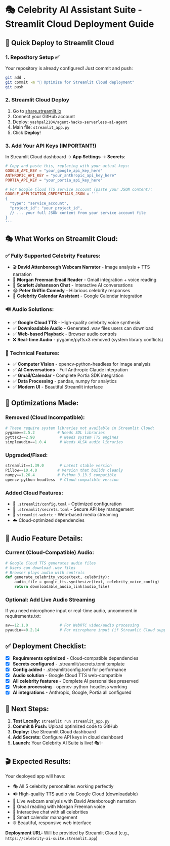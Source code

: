 # 🎭 Celebrity AI Assistant Suite - Streamlit Cloud Deployment Guide

## 🚀 Quick Deploy to Streamlit Cloud

### 1. **Repository Setup** ✅ 
Your repository is already configured! Just commit and push:

```bash
git add .
git commit -m "🔧 Optimize for Streamlit Cloud deployment"
git push
```

### 2. **Streamlit Cloud Deploy**

1. Go to [share.streamlit.io](https://share.streamlit.io)
2. Connect your GitHub account
3. Deploy: `yashpal2104/agent-hacks-serverless-ai-agent`
4. Main file: `streamlit_app.py`
5. Click **Deploy**!

### 3. **Add Your API Keys** (IMPORTANT!)

In Streamlit Cloud dashboard → **App Settings** → **Secrets**:

```toml
# Copy and paste this, replacing with your actual keys:
GOOGLE_API_KEY = "your_google_api_key_here"
ANTHROPIC_API_KEY = "your_anthropic_api_key_here"
PORTIA_API_KEY = "your_portia_api_key_here"

# For Google Cloud TTS service account (paste your JSON content):
GOOGLE_APPLICATION_CREDENTIALS_JSON = '''
{
  "type": "service_account",
  "project_id": "your_project_id",
  // ... your full JSON content from your service account file
}
'''
```

## 🎭 **What Works on Streamlit Cloud:**

### ✅ **Fully Supported Celebrity Features:**
- 🎬 **David Attenborough Webcam Narrator** - Image analysis + TTS narration
- 📧 **Morgan Freeman Email Reader** - Gmail integration + voice reading
- 💋 **Scarlett Johansson Chat** - Interactive AI conversations  
- 😂 **Peter Griffin Comedy** - Hilarious celebrity responses
- 📅 **Celebrity Calendar Assistant** - Google Calendar integration

### 🔊 **Audio Solutions:**
- ✅ **Google Cloud TTS** - High-quality celebrity voice synthesis
- ✅ **Downloadable Audio** - Generated .wav files users can download
- ✅ **Web-based Playback** - Browser audio controls
- ❌ **Real-time Audio** - pygame/pyttsx3 removed (system library conflicts)

### 🎯 **Technical Features:**
- ✅ **Computer Vision** - opencv-python-headless for image analysis
- ✅ **AI Conversations** - Full Anthropic Claude integration
- ✅ **Gmail/Calendar** - Complete Portia SDK integration
- ✅ **Data Processing** - pandas, numpy for analytics
- ✅ **Modern UI** - Beautiful Streamlit interface

## 🔧 **Optimizations Made:**

### **Removed (Cloud Incompatible):**
```python
# These require system libraries not available in Streamlit Cloud:
pygame==2.5.2          # Needs SDL libraries
pyttsx3==2.90           # Needs system TTS engines  
simpleaudio==1.0.4      # Needs ALSA audio libraries
```

### **Upgraded/Fixed:**
```python
streamlit==1.39.0       # Latest stable version
Pillow==10.4.0         # Version that builds cleanly
numpy==1.26.4          # Python 3.13.5 compatible
opencv-python-headless  # Cloud-compatible version
```

### **Added Cloud Features:**
- 📁 `.streamlit/config.toml` - Optimized configuration
- 🔐 `.streamlit/secrets.toml` - Secure API key management  
- 🚀 `streamlit-webrtc` - Web-based media streaming
- ☁️ Cloud-optimized dependencies

## 🎵 **Audio Feature Details:**

### **Current (Cloud-Compatible) Audio:**
```python
# Google Cloud TTS generates audio files
# Users can download .wav files  
# Browser plays audio with controls
def generate_celebrity_voice(text, celebrity):
    audio_file = google_tts.synthesize(text, celebrity_voice_config)
    return downloadable_audio_link(audio_file)
```

### **Optional: Add Live Audio Streaming**
If you need microphone input or real-time audio, uncomment in requirements.txt:
```python
av==12.1.0              # For WebRTC video/audio processing
pyaudio==0.2.14         # For microphone input (if Streamlit Cloud supports)
```

## ✅ **Deployment Checklist:**

- [x] **Requirements optimized** - Cloud-compatible dependencies
- [x] **Secrets configured** - .streamlit/secrets.toml template  
- [x] **Config added** - .streamlit/config.toml for performance
- [x] **Audio solution** - Google Cloud TTS web-compatible
- [x] **All celebrity features** - Complete AI personalities preserved
- [x] **Vision processing** - opencv-python-headless working
- [x] **AI integrations** - Anthropic, Google, Portia all configured

## 🎯 **Next Steps:**

1. **Test Locally:** `streamlit run streamlit_app.py`
2. **Commit & Push:** Upload optimized code to GitHub
3. **Deploy:** Use Streamlit Cloud dashboard 
4. **Add Secrets:** Configure API keys in cloud dashboard
5. **Launch:** Your Celebrity AI Suite is live! 🎭✨

## 🎬 **Expected Results:**

Your deployed app will have:
- 🎭 All 5 celebrity personalities working perfectly
- 🔊 High-quality TTS audio via Google Cloud (downloadable)
- 🎥 Live webcam analysis with David Attenborough narration
- 📧 Gmail reading with Morgan Freeman voice
- 💬 Interactive chat with all celebrities
- 📅 Smart calendar management
- 🌐 Beautiful, responsive web interface

**Deployment URL:** Will be provided by Streamlit Cloud (e.g., `https://celebrity-ai-suite.streamlit.app`)
